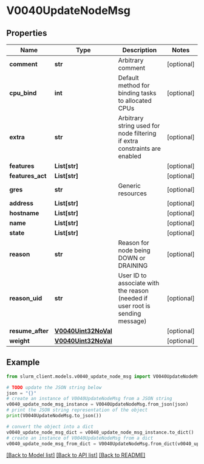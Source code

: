 # V0040UpdateNodeMsg


## Properties

Name | Type | Description | Notes
------------ | ------------- | ------------- | -------------
**comment** | **str** | Arbitrary comment | [optional] 
**cpu_bind** | **int** | Default method for binding tasks to allocated CPUs | [optional] 
**extra** | **str** | Arbitrary string used for node filtering if extra constraints are enabled | [optional] 
**features** | **List[str]** |  | [optional] 
**features_act** | **List[str]** |  | [optional] 
**gres** | **str** | Generic resources | [optional] 
**address** | **List[str]** |  | [optional] 
**hostname** | **List[str]** |  | [optional] 
**name** | **List[str]** |  | [optional] 
**state** | **List[str]** |  | [optional] 
**reason** | **str** | Reason for node being DOWN or DRAINING | [optional] 
**reason_uid** | **str** | User ID to associate with the reason (needed if user root is sending message) | [optional] 
**resume_after** | [**V0040Uint32NoVal**](V0040Uint32NoVal.md) |  | [optional] 
**weight** | [**V0040Uint32NoVal**](V0040Uint32NoVal.md) |  | [optional] 

## Example

```python
from slurm_client.models.v0040_update_node_msg import V0040UpdateNodeMsg

# TODO update the JSON string below
json = "{}"
# create an instance of V0040UpdateNodeMsg from a JSON string
v0040_update_node_msg_instance = V0040UpdateNodeMsg.from_json(json)
# print the JSON string representation of the object
print(V0040UpdateNodeMsg.to_json())

# convert the object into a dict
v0040_update_node_msg_dict = v0040_update_node_msg_instance.to_dict()
# create an instance of V0040UpdateNodeMsg from a dict
v0040_update_node_msg_from_dict = V0040UpdateNodeMsg.from_dict(v0040_update_node_msg_dict)
```
[[Back to Model list]](../README.md#documentation-for-models) [[Back to API list]](../README.md#documentation-for-api-endpoints) [[Back to README]](../README.md)


